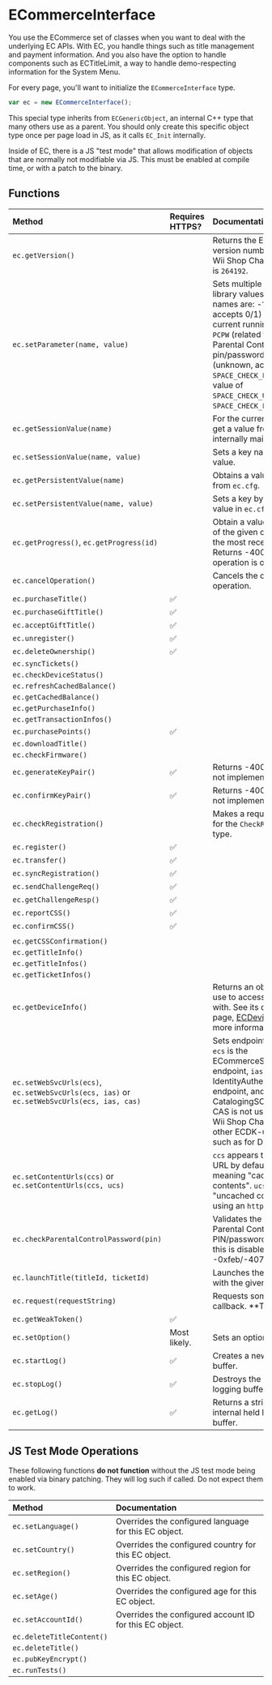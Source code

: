# ECommerceInterface

You use the ECommerce set of classes when you want to deal with the underlying EC APIs. With EC, you handle things such as title management and payment information. And you also have the option to handle components such as ECTitleLimit, a way to handle demo-respecting information for the System Menu.

For every page, you'll want to initialize the `ECommerceInterface` type.

```javascript
var ec = new ECommerceInterface();
```

This special type inherits from `ECGenericObject`, an internal C++ type that many others use as a parent. You should only create this specific object type once per page load in JS, as it calls `EC_Init` internally.

Inside of EC, there is a JS "test mode" that allows modification of objects that are normally not modifiable via JS. This must be enabled at compile time, or with a patch to the binary.

## Functions

| Method | Requires HTTPS? | Documentation |
| :--- | :--- | :--- |
| `ec.getVersion()` |  | Returns the EC library's version number. As of the Wii Shop Channel v21, this is `264192`. |
| `ec.setParameter(name, value)` |  | Sets multiple internal EC library values.  Known names are:  -`TIN`  \(unknown, accepts 0/1\)  -`AppId`  \(the current running title ID\)  - `PCPW`  \(related to the Parental Control pin/password\)  - `USE_NCRS` \(unknown, accepts 0/1\)  - `SPACE_CHECK_POLICY`  \(with value of `SPACE_CHECK_USER_ONLY`  or `SPACE_CHECK_ENTIRE_FS` \) |
| `ec.getSessionValue(name)` |  | For the current EC object, get a value from an internally maintained type. |
| `ec.setSessionValue(name, value)` |  | Sets a key named `name`  to a value. |
| `ec.getPersistentValue(name)` |  | Obtains a value by name from `ec.cfg`. |
| `ec.setPersistentValue(name, value)` |  | Sets a key by name to a value in `ec.cfg`. |
| `ec.getProgress()`, `ec.getProgress(id)` |  | Obtain a value on the state of the given operation, or the most recent operation. Returns -4007 if no operation is ongoing. |
| `ec.cancelOperation()` |  | Cancels the current operation. |
| `ec.purchaseTitle()` | ✅ |  |
| `ec.purchaseGiftTitle()` | ✅ |  |
| `ec.acceptGiftTitle()` | ✅ |  |
| `ec.unregister()` | ✅ |  |
| `ec.deleteOwnership()` | ✅ |  |
| `ec.syncTickets()` |  |  |
| `ec.checkDeviceStatus()` |  |  |
| `ec.refreshCachedBalance()` |  |  |
| `ec.getCachedBalance()` |  |  |
| `ec.getPurchaseInfo()` |  |  |
| `ec.getTransactionInfos()` |  |  |
| `ec.purchasePoints()` | ✅ |  |
| `ec.downloadTitle()` |  |  |
| `ec.checkFirmware()` |  |  |
| `ec.generateKeyPair()` | ✅ | Returns -4002 - possibly not implemented? |
| `ec.confirmKeyPair()` | ✅ | Returns -4002 - possibly not implemented? |
| `ec.checkRegistration()` |  | Makes a request via ECS for the `CheckRegistration` type. |
| `ec.register()` | ✅ |  |
| `ec.transfer()` | ✅ |  |
| `ec.syncRegistration()` | ✅ |  |
| `ec.sendChallengeReq()` | ✅ |  |
| `ec.getChallengeResp()` | ✅ |  |
| `ec.reportCSS()` | ✅ |  |
| `ec.confirmCSS()` | ✅ |  |
|  |  |  |
| `ec.getCSSConfirmation()` |  |  |
| `ec.getTitleInfo()` |  |  |
| `ec.getTitleInfos()` |  |  |
| `ec.getTicketInfos()` |  |  |
| `ec.getDeviceInfo()` |  | Returns an object you can use to access information with. See its dedicated page, [ECDeviceInfo](ecdeviceinfo.md), for more information. |
| `ec.setWebSvcUrls(ecs)`, `ec.setWebSvcUrls(ecs, ias)` or `ec.setWebSvcUrls(ecs, ias, cas)` |  | Sets endpoints for usage. `ecs`  is the ECommerceSOAP endpoint, `ias`  is the IdentityAuthenticationSOAP endpoint, and `cas` is the CatalogingSOAP endpoint. CAS is not used within the Wii Shop Channel - used in other ECDK-utilizing titles, such as for DLC content. |
| `ec.setContentUrls(ccs)` or `ec.setContentUrls(ccs, ucs)` |  | `ccs` appears to be an `http` URL by default, presumably meaning "cached contents". `ucs` may mean "uncached contents", using an `https` URL. |
| `ec.checkParentalControlPassword(pin)` |  | Validates the given Parental Control PIN/password as a long. If this is disabled, it returns -0xfeb/-4075. |
| `ec.launchTitle(titleId, ticketId)` |  | Launches the passed title with the given ticket. |
| `ec.request(requestString)` |  | Requests something, with a callback. \*\*TODO\*\* |
| `ec.getWeakToken()` | ✅ |  |
| `ec.setOption()` | Most likely. | Sets an option within EC. |
| `ec.startLog()` | ✅ | Creates a new logging buffer. |
| `ec.stopLog()` | ✅ | Destroys the present logging buffer. |
| `ec.getLog()` | ✅ | Returns a string with the internal held log from buffer. |

## JS Test Mode Operations

These following functions **do not function** without the JS test mode being enabled via binary patching. They will log such if called. Do not expect them to work.

| Method | Documentation |
| :--- | :--- |
| `ec.setLanguage()` | Overrides the configured language for this EC object. |
| `ec.setCountry()` | Overrides the configured country for this EC object. |
| `ec.setRegion()` | Overrides the configured region for this EC object. |
| `ec.setAge()` | Overrides the configured age for this EC object. |
| `ec.setAccountId()` | Overrides the configured account ID for this EC object. |
| `ec.deleteTitleContent()` |  |
| `ec.deleteTitle()` |  |
| `ec.pubKeyEncrypt()` |  |
| `ec.runTests()` |  |

